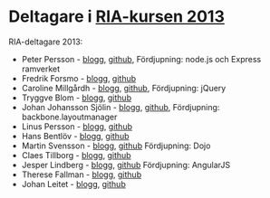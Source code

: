 Deltagare i [RIA-kursen 2013](https://coursepress.lnu.se/kurs/ria-utveckling-med-javascript/)
================

RIA-deltagare 2013:

*    Peter Persson - [blogg](http://www.perssonponerar.se/), [github](https://github.com/AllSecretsKnown), Fördjupning: node.js och Express ramverket
*    Fredrik Forsmo - [blogg](http://ria.forsmo.me), [github](https://github.com/frozzare)
*    Caroline Millgårdh - [blogg](http://caromill.tumblr.com/), [github](https://github.com/caromill), Fördjupning: jQuery
*    Tryggve Blom - [blogg](http://tryggve.calepin.co/), [github](https://github.com/tryggve)
*    Johan Johansson Sjölin - [blogg](http://devsjlin.calepin.co/), [github](https://github.com/sjolinjohan180), Fördjupning: backbone.layoutmanager
*    Linus Persson - [blogg](http://www.870621.se), [github](https://github.com/LPMAXI)
*    Hans Bentlöv - [blogg](http://ria.bentlov.se), [github](https://github.com/hanserikb)
*    Martin Svensson - [blogg](http://ms22vk.blog.com/), [github](https://github.com/martinsvenssonphp) Fördjupning: Dojo
*    Claes Tillborg - [blogg](http://claestillborg.calepin.co/), [github](https://github.com/ClaesTillborg)
*    Jesper Lindberg - [blogg](http://blog.jlind.me/), [github](https://github.com/mrjanek) Fördjupning: AngularJS
*    Therese Fallman - [blogg](http://ria.theresefallman.se/), [github](https://github.com/tess-andersson)
*    Johan Leitet - [blogg](http://coursepress.lnu.se/johan-leitet/tag/ria-utveckling-med-javascript/), [github](https://github.com/Leitet)

